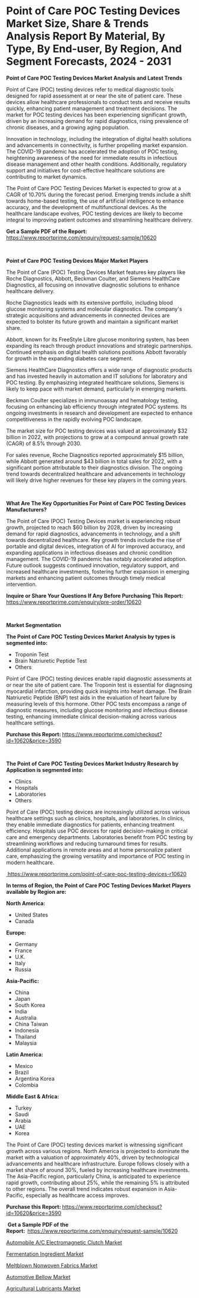 <p><h1>Point of Care POC Testing Devices Market Size, Share & Trends Analysis Report By Material, By Type, By End-user, By Region, And Segment Forecasts, 2024 - 2031</h1></p><p><strong>Point of Care POC Testing Devices Market Analysis and Latest Trends</strong></p>
<p><p>Point of Care (POC) testing devices refer to medical diagnostic tools designed for rapid assessment at or near the site of patient care. These devices allow healthcare professionals to conduct tests and receive results quickly, enhancing patient management and treatment decisions. The market for POC testing devices has been experiencing significant growth, driven by an increasing demand for rapid diagnostics, rising prevalence of chronic diseases, and a growing aging population. </p><p>Innovation in technology, including the integration of digital health solutions and advancements in connectivity, is further propelling market expansion. The COVID-19 pandemic has accelerated the adoption of POC testing, heightening awareness of the need for immediate results in infectious disease management and other health conditions. Additionally, regulatory support and initiatives for cost-effective healthcare solutions are contributing to market dynamics.</p><p>The Point of Care POC Testing Devices Market is expected to grow at a CAGR of 10.70% during the forecast period. Emerging trends include a shift towards home-based testing, the use of artificial intelligence to enhance accuracy, and the development of multifunctional devices. As the healthcare landscape evolves, POC testing devices are likely to become integral to improving patient outcomes and streamlining healthcare delivery.</p></p>
<p><strong>Get a Sample PDF of the Report:&nbsp;</strong> <a href="https://www.reportprime.com/enquiry/request-sample/10620">https://www.reportprime.com/enquiry/request-sample/10620</a></p>
<p>&nbsp;</p>
<p><strong>Point of Care POC Testing Devices Major Market Players</strong></p>
<p><p>The Point of Care (POC) Testing Devices Market features key players like Roche Diagnostics, Abbott, Beckman Coulter, and Siemens HealthCare Diagnostics, all focusing on innovative diagnostic solutions to enhance healthcare delivery. </p><p>Roche Diagnostics leads with its extensive portfolio, including blood glucose monitoring systems and molecular diagnostics. The company's strategic acquisitions and advancements in connected devices are expected to bolster its future growth and maintain a significant market share.</p><p>Abbott, known for its FreeStyle Libre glucose monitoring system, has been expanding its reach through product innovations and strategic partnerships. Continued emphasis on digital health solutions positions Abbott favorably for growth in the expanding diabetes care segment.</p><p>Siemens HealthCare Diagnostics offers a wide range of diagnostic products and has invested heavily in automation and IT solutions for laboratory and POC testing. By emphasizing integrated healthcare solutions, Siemens is likely to keep pace with market demand, particularly in emerging markets.</p><p>Beckman Coulter specializes in immunoassay and hematology testing, focusing on enhancing lab efficiency through integrated POC systems. Its ongoing investments in research and development are expected to enhance competitiveness in the rapidly evolving POC landscape.</p><p>The market size for POC testing devices was valued at approximately $32 billion in 2022, with projections to grow at a compound annual growth rate (CAGR) of 8.5% through 2030. </p><p>For sales revenue, Roche Diagnostics reported approximately $15 billion, while Abbott generated around $43 billion in total sales for 2022, with a significant portion attributable to their diagnostics division. The ongoing trend towards decentralized healthcare and advancements in technology will likely drive higher revenues for these key players in the coming years.</p></p>
<p>&nbsp;</p>
<p><strong>What Are The Key Opportunities For Point of Care POC Testing Devices Manufacturers?</strong></p>
<p><p>The Point of Care (POC) Testing Devices market is experiencing robust growth, projected to reach $60 billion by 2028, driven by increasing demand for rapid diagnostics, advancements in technology, and a shift towards decentralized healthcare. Key growth trends include the rise of portable and digital devices, integration of AI for improved accuracy, and expanding applications in infectious diseases and chronic condition management. The COVID-19 pandemic has notably accelerated adoption. Future outlook suggests continued innovation, regulatory support, and increased healthcare investments, fostering further expansion in emerging markets and enhancing patient outcomes through timely medical intervention.</p></p>
<p><strong>Inquire or Share Your Questions If Any Before Purchasing This Report:</strong> <a href="https://www.reportprime.com/enquiry/pre-order/10620">https://www.reportprime.com/enquiry/pre-order/10620</a></p>
<p>&nbsp;</p>
<p><strong>Market Segmentation</strong></p>
<p><strong>The Point of Care POC Testing Devices Market Analysis by types is segmented into:</strong></p>
<p><ul><li>Troponin Test</li><li>Brain Natriuretic Peptide Test</li><li>Others</li></ul></p>
<p><p>Point of Care (POC) testing devices enable rapid diagnostic assessments at or near the site of patient care. The Troponin test is essential for diagnosing myocardial infarction, providing quick insights into heart damage. The Brain Natriuretic Peptide (BNP) test aids in the evaluation of heart failure by measuring levels of this hormone. Other POC tests encompass a range of diagnostic measures, including glucose monitoring and infectious disease testing, enhancing immediate clinical decision-making across various healthcare settings.</p></p>
<p><strong>Purchase this Report:&nbsp;</strong><a href="https://www.reportprime.com/checkout?id=10620&price=3590">https://www.reportprime.com/checkout?id=10620&price=3590</a></p>
<p>&nbsp;</p>
<p><strong>The Point of Care POC Testing Devices Market Industry Research by Application is segmented into:</strong></p>
<p><ul><li>Clinics</li><li>Hospitals</li><li>Laboratories</li><li>Others</li></ul></p>
<p><p>Point of Care (POC) testing devices are increasingly utilized across various healthcare settings such as clinics, hospitals, and laboratories. In clinics, they enable immediate diagnostics for patients, enhancing treatment efficiency. Hospitals use POC devices for rapid decision-making in critical care and emergency departments. Laboratories benefit from POC testing by streamlining workflows and reducing turnaround times for results. Additional applications in remote areas and at home personalize patient care, emphasizing the growing versatility and importance of POC testing in modern healthcare.</p></p>
<p><a href="https://www.reportprime.com/point-of-care-poc-testing-devices-r10620">&nbsp;https://www.reportprime.com/point-of-care-poc-testing-devices-r10620</a></p>
<p><strong>In terms of Region, the Point of Care POC Testing Devices Market Players available by Region are:</strong></p>
<p>
    <p> <strong> North America: </strong>
        <ul>
            <li>United States</li>
            <li>Canada</li>
        </ul>
        </p> 
    <p> <strong> Europe: </strong>
        <ul>
            <li>Germany</li>
            <li>France</li>
            <li>U.K.</li>
            <li>Italy</li>
            <li>Russia</li>
        </ul>
        </p> 
    <p> <strong> Asia-Pacific: </strong>
        <ul>
            <li>China</li>
            <li>Japan</li>
            <li>South Korea</li>
            <li>India</li>
            <li>Australia</li>
            <li>China Taiwan</li>
            <li>Indonesia</li>
            <li>Thailand</li>
            <li>Malaysia</li>
        </ul>
        </p> 
    <p> <strong> Latin America: </strong>
        <ul>
            <li>Mexico</li>
            <li>Brazil</li>
            <li>Argentina Korea</li>
            <li>Colombia</li>
        </ul>
        </p> 
    <p> <strong> Middle East & Africa: </strong>
        <ul>
            <li>Turkey</li>
            <li>Saudi</li>
            <li>Arabia</li>
            <li>UAE</li>
            <li>Korea</li>
        </ul>
    </p>
    </p>
<p><p>The Point of Care (POC) testing devices market is witnessing significant growth across various regions. North America is projected to dominate the market with a valuation of approximately 40%, driven by technological advancements and healthcare infrastructure. Europe follows closely with a market share of around 30%, fueled by increasing healthcare investments. The Asia-Pacific region, particularly China, is anticipated to experience rapid growth, contributing about 25%, while the remaining 5% is attributed to other regions. The overall trend indicates robust expansion in Asia-Pacific, especially as healthcare access improves.</p></p>
<p><strong>Purchase this Report: </strong><a href="https://www.reportprime.com/checkout?id=10620&price=3590">https://www.reportprime.com/checkout?id=10620&price=3590</a></p>
<p>&nbsp;<strong>Get a Sample PDF of the Report:&nbsp;&nbsp;</strong><a href="https://www.reportprime.com/enquiry/request-sample/10620">https://www.reportprime.com/enquiry/request-sample/10620</a></p>
<p><strong></strong></p>
<p><p><a href="https://issuu.com/reportprime-2/docs/automobile-ac-electromagnetic-clutc_2c993a68bfa397">Automobile A/C Electromagnetic Clutch Market</a></p><p><a href="https://medium.com/@samirmayert67/this-report-on-fermentation-ingredient-market-is-a-comprehensive-analysis-of-market-shares-da322cf6b43c">Fermentation Ingredient Market</a></p><p><a href="https://medium.com/@athenayundt/what-is-meltblown-nonwoven-fabrics-market-1d13f93e651c">Meltblown Nonwoven Fabrics Market</a></p><p><a href="https://issuu.com/reportprime-2/docs/automotive-bellow-market-size-2030._60e332f8876335">Automotive Bellow Market</a></p><p><a href="https://www.linkedin.com/pulse/global-agricultural-lubricants-market-analysis-trends-forecasts-9nmte?trackingId=jUxFyLclQr2q%2BdVUYjvVBg%3D%3D">Agricultural Lubricants Market</a></p></p>